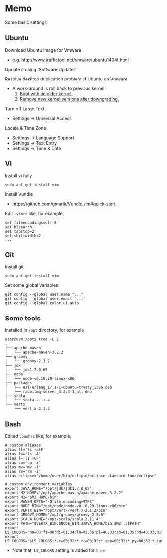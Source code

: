 # Memo

Some basic settings

## Ubuntu

Download Ubuntu image for Vmware

* e.g. http://www.traffictool.net/vmware/ubuntu1404t.html

Update it using 'Software Updater'

Resolve desktop duplication problem of Ubuntu on Vmware

* A work-around is roll back to previous kernel.
	1. [Boot with an older kernel.](http://askubuntu.com/questions/82140/how-can-i-boot-with-an-older-kernel-version)
	2. [Remove new kernel versions after downgrading.](http://askubuntu.com/questions/106031/how-can-i-remove-new-kernel-versions-after-downgrading)

Turn off Large Text

* Settings -> Universal Access

Locale & Time Zone

* Settings -> Language Support 
* Settings -> Text Entry 
* Settings -> Time & Date


## VI

Install vi fully

```
sudo apt-get install vim
```

Install Vundle

* https://github.com/gmarik/Vundle.vim#quick-start

Edit `.vimrc` like, for example, 

```
set fileencodings=utf-8
set hlsearch
set tabstop=2
set shiftwidth=2
...

```


## Git

Install git

```
sudo apt-get install vim
```

Set some global variables

```
git config --global user.name "..."
git config --global user.email "..."
git config --global color.ui auto
```

## Some tools

Installed in `/opt` directory, for example, 

```
user@uvm:/opt$ tree -L 2
.
├── apache-maven
│   └── apache-maven-3.2.2
└── groovy
│   └── groovy-2.3.7
├── jdk
│   └── jdk1.7.0_65
├── node
│   └── node-v0.10.29-linux-x86
├── packages
│   ├── esl-erlang_17.1-1~ubuntu~trusty_i386.deb
│   └── rabbitmq-server_3.3.4-1_all.deb
├── scala
│   └── scala-2.11.4
└── vertx
    └── vert.x-2.1.2
```

## Bash

Edited `.bashrc` like, for example,

```
# custom aliases
alias ll='ls -alF'
alias la='ls -A'
alias l='ls -CF'
alias cp='cp -i'
alias mv='mv -i'
alias rm='rm -i'
alias eclipse='/home/user/bin/eclipse/eclipse-standard-luna/eclipse'

# custom environment variables 
export JAVA_HOME="/opt/jdk/jdk1.7.0_65"
export M2_HOME="/opt/apache-maven/apache-maven-3.2.2"
export M2="$M2_HOME/bin"
export MAVEN_OPTS="-Dfile.encoding=UTF8"
export NODE_BIN="/opt/node/node-v0.10.29-linux-x86/bin"
export VERTX_BIN="/opt/vertx/vert.x-2.1.2/bin"
export GROOVY_HOME="/opt/groovy/groovy-2.3.6"
export SCALA_HOME="/opt/scala/scala-2.11.4"
export PATH="$VERTX_BIN:$NODE_BIN:$JAVA_HOME/bin:$M2:.:$PATH"
export LS_COLORS="no=00:fi=00:di=01;34:ln=01;36:pi=40;33:so=01;35:bd=40;33;01:cd=40;33;01:or=01;05;37;41:mi=01;05;37;41:ex=01;32:*.cmd=01;32:*.exe=01;32:*.com=01;32:*.btm=01;32:*.bat=01;32:*.sh=01;32:*.csh=01;32:*.tar=01;31:*.tgz=01;31:*.arj=01;31:*.taz=01;31:*.lzh=01;31:*.zip=01;31:*.z=01;31:*.Z=01;31:*.gz=01;31:*.bz2=01;31:*.bz=01;31:*.tz=01;31:*.rpm=01;31:*.cpio=01;31:*.jpg=01;35:*.gif=01;35:*.bmp=01;35:*.xbm=01;35:*.xpm=01;35:*.png=01;35:*.tif=01;35:"
export LS_COLORS="$LS_COLORS:*.c=00;32:*.cc=00;32:*.cpp=00;32:*.py=00;32:*.java=00;32:*.class=00;33:*.jar=00;33:*.tar=00;31:*.gz=00;31:*.zip=00;31:"
```
* Note that, `LS_COLORS` setting is added for `tree`
